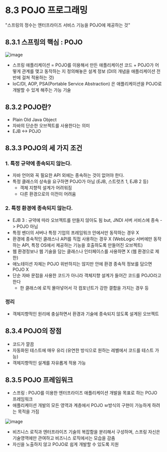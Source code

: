8.3 POJO 프로그래밍
=
"스프링의 정수는 엔터프라이즈 서비스 기능을 POJO에 제공하는 것"

## 8.3.1 스프링의 핵심 : POJO
![image](https://github.com/user-attachments/assets/da1f3120-15e8-4c0a-8582-d51f070dc166)
- 스프링 애플리케이션 = POJO를 이용해서 만든 애플리케이션 코드 + POJO가 어떻게 관계를 맺고 동작하는 지 정의해놓은 설계 정보 (DI의 개념을 애플리케이션 전반에 걸쳐 적용하는 것)
- IoC/DI, AOP, PSA(Portable Service Abstraction) 은 애플리케이션을 POJO로 개발할 수 있게 해주는 가능 기술

## 8.3.2 POJO란?
- Plain Old Java Object
- 자바의 단순한 오브젝트를 사용한다는 의미
- EJB <-> POJO

## 8.3.3 POJO의 세 가지 조건
### 1. 특정 규약에 종속되지 않는다. 
- 자바 언어와 꼭 필요한 API 외에는 종속하는 것이 없어야 한다. 
- 특정 클래스의 상속을 요구하면 POJO가 아님 (EJB, 스트럿츠 1, EJB 2 등)
  - 객체 지향적 설계가 어려워짐
  - 다른 환경으로의 이전이 어려움
### 2. 특정 환경에 종속되지 않는다.  
- EJB 3 : 규약에 따라 오브젝트를 만들지 않아도 됨 but, JNDI 서버 서비스에 종속 -> POJO 아님
- 특정 벤더의 서버나 특정 기업의 프레임워크 안에서만 동작하는 경우 X
- 환경에 종속적인 클래스나 API를 직접 사용하는 경우 X (WebLogic 서버에만 동작하는 API, 특정 OS에서 제공하는 기능을 호출하도록 만들어진 오브젝트)
- 웹 환경정보나 웹 기술을 담는 클래스나 인터페이스를 사용하면 X (웹 환경으로 제한)
- 애노테이션 자체는 POJO 위반하지는 않지만 안에 환경 종속적 정보를 담으면 POJO X
- 단순 자바 문접을 사용한 코드가 아니라 객체지향 설계가 들어간 코드를 POJO라고 한다
  - 한 클래스에 로직 몰아넣어서 각 컴포넌트가 강한 결합을 가지는 경우 등

### 정리
- 객체지향적인 원리에 충실하면서 환경과 기술에 종속되지 않도록 설계된 오브젝트

## 8.3.4 POJO의 장점
- 코드가 깔끔
- 자동화된 테스트에 매우 유리 (유연한 방식으로 원하는 레벨에서 코드를 테스트 가능)
- 객체지향적인 설계를 자유롭게 적용 가능

## 8.3.5 POJO 프레임워크
- 스프링 : POJO를 이용한 엔터프라이즈 애플리케이션 개발을 목표로 하는 POJO 프레임워크
- 애플리케이션 개발의 모든 영역과 계층에서 POJO ㅂ방식의 구현이 가능하게 하려는 목적을 가짐
  
![image](https://github.com/user-attachments/assets/bc77ca98-0656-4af0-96cf-b4baecded361)
- 비즈니스 로직과 엔터프라이즈 기술의 복잡함을 분리해서 구성하며, 스프링 자신은 기술영역에만 관여하고 비즈니스 로직에서는 모습을 감춤
- 자신을 노출하지 않고 POJO로 쉽게 개발할 수 있도록 지원


